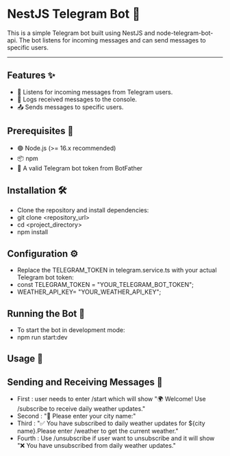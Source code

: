 # NestJS Telegram Bot 🤖

This is a simple Telegram bot built using NestJS and node-telegram-bot-api. The bot listens for incoming messages and can send messages to specific users.

---


## Features ✨
- 📩 Listens for incoming messages from Telegram users.
- 📜 Logs received messages to the console.
- 📤 Sends messages to specific users.
 
## Prerequisites 📌
- 🟢 Node.js (>= 16.x recommended)
- 📦 npm
- 🔑 A valid Telegram bot token from BotFather

## Installation 🛠️
- Clone the repository and install dependencies:
- git clone <repository_url>
- cd <project_directory>
- npm install

## Configuration ⚙️
- Replace the TELEGRAM_TOKEN in telegram.service.ts with your actual Telegram bot token:
- const TELEGRAM_TOKEN = "YOUR_TELEGRAM_BOT_TOKEN";
- WEATHER_API_KEY= "YOUR_WEATHER_API_KEY";

## Running the Bot 🚀
- To start the bot in development mode:
- npm run start:dev

## Usage 📖
## Sending and Receiving Messages 💬
- First : user needs to enter /start which will show "🌍 Welcome! Use /subscribe to receive daily weather updates."
- Second : "📍 Please enter your city name:"
- Third : "✅ You have subscribed to daily weather updates for ${city name}.Please enter /weather to get the current weather."
- Fourth : Use /unsubscribe if user want to unsubscribe and it will show "❌ You have unsubscribed from daily weather updates."
